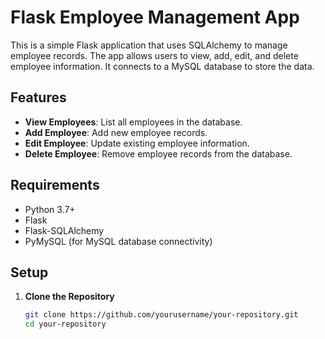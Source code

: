 # Flask Employee Management App

This is a simple Flask application that uses SQLAlchemy to manage employee records. The app allows users to view, add, edit, and delete employee information. It connects to a MySQL database to store the data.

## Features

- **View Employees**: List all employees in the database.
- **Add Employee**: Add new employee records.
- **Edit Employee**: Update existing employee information.
- **Delete Employee**: Remove employee records from the database.

## Requirements

- Python 3.7+
- Flask
- Flask-SQLAlchemy
- PyMySQL (for MySQL database connectivity)

## Setup

1. **Clone the Repository**

   ```bash
   git clone https://github.com/yourusername/your-repository.git
   cd your-repository
